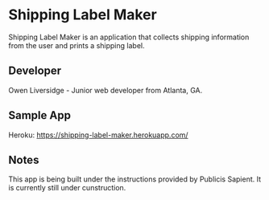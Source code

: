 # Shipping Label Maker

Shipping Label Maker is an application that collects shipping information from the user and prints a shipping label.

## Developer

Owen Liversidge - Junior web developer from Atlanta, GA.

## Sample App

Heroku: https://shipping-label-maker.herokuapp.com/

## Notes

This app is being built under the instructions provided by Publicis Sapient. It is currently still under cunstruction.
